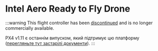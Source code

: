 # Intel Aero Ready to Fly Drone

<Badge type="info" text="Discontinued" />

:::warning
This flight controller has been [discontinued](../flight_controller/autopilot_experimental.md) and is no longer commercially available.

PX4 v1.11 є останнім випуском, який підтримує цю платформу ([перегляньте тут застарілі документи](https://docs.px4.io/v1.12/en/complete_vehicles/intel_aero.html)).
:::
